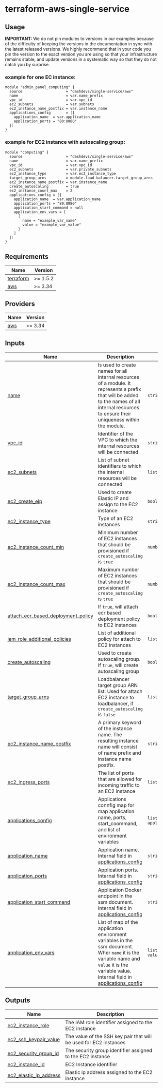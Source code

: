 # terraform-aws-single-service


## Usage


**IMPORTANT:** We do not pin modules to versions in our examples because of the
difficulty of keeping the versions in the documentation in sync with the latest released versions.
We highly recommend that in your code you pin the version to the exact version you are
using so that your infrastructure remains stable, and update versions in a
systematic way so that they do not catch you by surprise.

### example for one EC instance:
```
module "admin_panel_computing" {
  source                    = "dashdevs/single-service/aws"
  name                      = var.name_prefix
  vpc_id                    = var.vpc_id
  ec2_subnets               = var.subnets
  ec2_instance_name_postfix = var.instance_name
  applications_config       = [{
    application_name  = var.application_name
    application_ports = "80:8080"
  }]
}

```

### example for EC2 instance with autoscaling group:

```
module "computing" {
  source                    = "dashdevs/single-service/aws"
  name                      = var.name_prefix
  vpc_id                    = var.vpc_id
  ec2_subnets               = var.private_subnets
  ec2_instance_type         = var.ec2_instance_type
  target_group_arns         = module.load-balancer.target_group_arns
  ec2_instance_name_postfix = var.instance_name
  create_autoscaling        = true
  ec2_instance_count_max    = 2
  applications_config = [{
    application_name  = var.application_name
    application_ports = "80:8080"
    application_start_command = null
    application_env_vars = [
      {
        name = "example_var_name"
        value = "example_var_value"
      }
    ]
  }]
}
```

<!-- markdownlint-restore -->
<!-- markdownlint-disable -->
## Requirements

| Name | Version |
|------|---------|
| <a name="requirement_terraform"></a> [terraform](#requirement\_terraform) | >= 1.5.2 |
| <a name="requirement_aws"></a> [aws](#requirement\_aws) | >= 3.34 |

## Providers

| Name | Version |
|------|---------|
| <a name="provider_aws"></a> [aws](#provider\_aws) | >= 3.34 |

## Inputs

| Name | Description | Type | Default | Required |
|------|-------------|------|---------|:--------:|
| <a name="input_name"></a> [name](#input\_name) |  Is used to create names for all internal resources of a module. It represents a prefix that will be added to the names of all internal resources to ensure their uniqueness within the module. | `string` | `n/a` | yes |
| <a name="input_vpc_id"></a> [vpc\_id](#input\_vpc\_id) | Identifier of the VPC to which the internal resources will be connected | `string` | `n/a` | yes |
| <a name="input_ec2_subnets"></a> [ec2\_subnets](#input\_ec2\_subnets) | List of subnet identifiers to which the internal resources will be connected | `list(string)` | `n/a` | yes |
| <a name="input_ec2_create_eip"></a> [ec2\_create\_eip](#input\_ec2\_create\_eip) | Used to create Elastic IP and assign to the EC2 instance | `bool` |`false`| no |
| <a name="input_ec2_instance_type"></a> [ec2\_instance\_type](#input\_ec2\_instance\_type) | Type of an EC2 instances | `string` |`t2.micro`| no |
| <a name="input_ec2_instance_count_min"></a> [ec2\_instance\_count\_min](#input\_ec2\_instance\_count\_min) | Minimum number of EC2 instances that should be provisioned if `create_autoscaling` is `true` | `number` |`1`| no |
| <a name="input_ec2_instance_count_max"></a> [ec2\_instance\_count\_max](#input\_ec2\_instance\_count\_max) | Maximum number of EC2 instances that should be provisioned if `create_autoscaling` is `true` | `number` |`1`| no |
| <a name="input_attach_ecr_based_deployment_policy"></a> [attach\_ecr\_based\_deployment\_policy](#input\_attach\_ecr\_based\_deployment\_policy) | If `true`, will attach ecr based deployment policy to EC2 instances | `bool` |`true`| no |
| <a name="input_iam_role_additional_policies"></a> [iam\_role\_additional\_policies](#input\_iam\_role\_additional\_policies) | List of additional policy for attach to EC2 instances | `list(string)` |`[]`| no |
| <a name="input_create_autoscaling"></a> [create\_autoscaling](#input\_create\_autoscaling) | Used to create autoscaling group. If `true`, will create autoscaling group | `bool` |`false`| no |
| <a name="input_target_group_arns"></a> [target\_group\_arns](#input\_target\_group\_arns) | Loadbalancer target group ARN list. Used for attach EC2 instance to loadbalancer, if `create_autoscaling` is `false` | `list(string)` |`[]`| no |
| <a name="input_ec2_instance_name_postfix"></a> [ec2\_instance\_name\_postfix](#input\_ec2\_instance\_name\_postfix) | A primary keyword of the instance name. The resulting instance name will consist of name prefix and instance name postfix. | `string` |`server`| no |
| <a name="input_ec2_ingress_ports"></a> [ec2\_ingress\_ports](#input\_ec2\_ingress\_ports) | The list of ports that are allowed for incoming traffic to an EC2 instance | `list(string)` |`["80", "22"]`| no |
| <a name="input_applications_config"></a> [applications\_config](#input\_applications\_config) | Applications connfig map for map application name, ports, start_coommand, and list of environment variables | `list(object({application_name, application_ports}))` |See defaults in [application\_name](#input\_application\_name), [application\_ports](#input\_application\_ports), [application\_start\_command](#input\_application\_start\_command) and [application\_env\_vars](#input\_application\_env\_vars) | no |
| <a name="input_application_name"></a> [application\_name](#input\_application\_name) | Application name. Internal field in [applications\_config](#input\_applications\_config) | `string` |`core`| no |
| <a name="input_application_ports"></a> [application\_ports](#input\_application\_ports) | Application ports. Internal field in [applications\_config](#input\_applications\_config) | `string` |`"80:8080"`| no |
| <a name="input_application_start_command"></a> [application\_start\_command](#input\_application\_start\_command) | Application Docker endpoint in the ssm document. Internal field in [applications\_config](#input\_applications\_config) | `string` |`null`| no |
| <a name="input_application_env_vars"></a> [application\_env\_vars](#input\_application\_env\_vars) | List of map of the application environment variables in the ssm document. Wher `name` it is the variable name and `value` it is the variable value. Internal field in [applications\_config](#input\_applications\_config) | `list(object{name = string, value = string})` |`[]`| no |


## Outputs

| Name | Description |
|------|-------------|
| <a name="output_ec2_instance_role"></a> [ec2\_instance\_role](#output\ec2\_instance\_role) | The IAM role identifier assigned to the EC2 instance |
| <a name="output_ec2_ssh_keypair_value"></a> [ec2\_ssh\_keypair\_value](#output\_ec2\_ssh\_keypair\_value) | The value of the SSH key pair that will be used for EC2 instances |
| <a name="output_ec2_security_group_id"></a> [ec2\_security\_group\_id](#output\_ec2\_security\_group\_id) | The security group identifier assigned to the EC2 instance |
| <a name="output_ec2_instance_id"></a> [ec2\_instance\_id](#output\_ec2\_instance\_id) | EC2 Instance identifier |
| <a name="output_ec2_elastic_ip_address"></a> [ec2\_elastic\_ip\_address](#output\_ec2\_elastic\_ip\_address) | Elastic ip address assigned to the EC2 instance |
